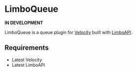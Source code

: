 # LimboQueue
**IN DEVELOPMENT**

LimboQueue is a queue plugin for [Velocity](https://velocitypowered.com) built with [LimboAPI](https://github.com/elytrium/).

## Requirements
<ul>
	<li>Latest Velocity</li>
	<li>Latest LimboAPI</li>
</ul>
